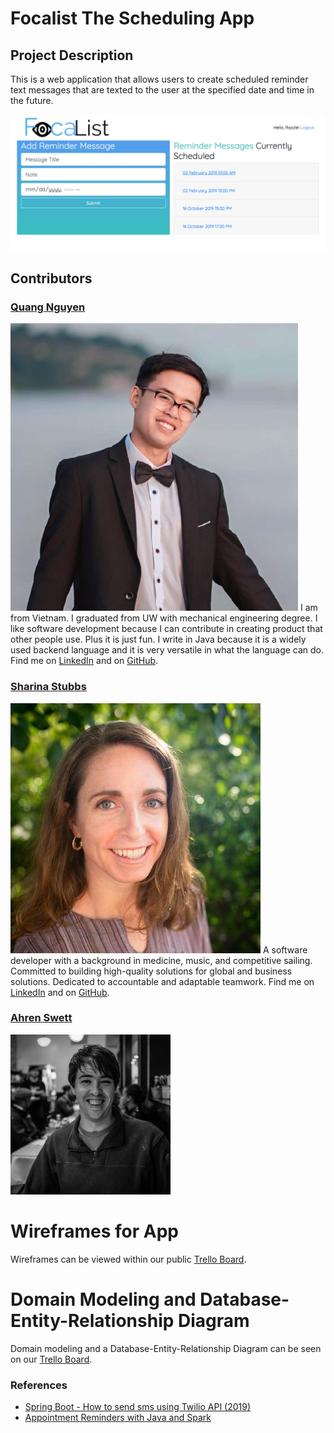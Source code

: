 # Focalist The Scheduling App
## Project Description
This is a web application that allows users to create scheduled reminder text messages that are texted to the user at the specified date and time in the future. 

![screenshot](assets/app-scrn-shot.png)

## Contributors
### [Quang Nguyen](https://github.com/TheQuangNguyen)
![headshot](assets/quang-nguyen.png)
I am from Vietnam.
I graduated from UW with mechanical engineering degree.
I like software development because I can contribute in creating product that other people use. Plus it is just fun.
I write in Java because it is a widely used backend language and it is very versatile in what the language can do.
Find me on [LinkedIn](https://www.linkedin.com/in/quangnguyendev/) and on [GitHub](https://github.com/TheQuangNguyen).

### [Sharina Stubbs](https://github.com/SharinaS?tab=repositories)
![headshot](assets/sharina-stubbs.jpeg)
A software developer with a background in medicine, music, and competitive sailing. Committed to building high-quality solutions for global and business solutions. Dedicated to accountable and adaptable teamwork. Find me on [LinkedIn](https://www.linkedin.com/in/sharina-stubbs/) and on [GitHub](https://github.com/SharinaS).

### [Ahren Swett](https://github.com/ahrenswett)
![headshot](assets/ahren-swett.jpeg) 

# Wireframes for App
Wireframes can be viewed within our public [Trello Board](https://trello.com/b/9v2P4pvL/team-focalpoint). 

# Domain Modeling and Database-Entity-Relationship Diagram
Domain modeling and a Database-Entity-Relationship Diagram can be seen on our [Trello Board](https://trello.com/b/9v2P4pvL/team-focalpoint).



### References
- [Spring Boot - How to send sms using Twilio API (2019)](https://www.youtube.com/watch?v=OuBttmaPlhM)
- [Appointment Reminders with Java and Spark](https://www.twilio.com/docs/sms/tutorials/appointment-reminders-java-spark)

